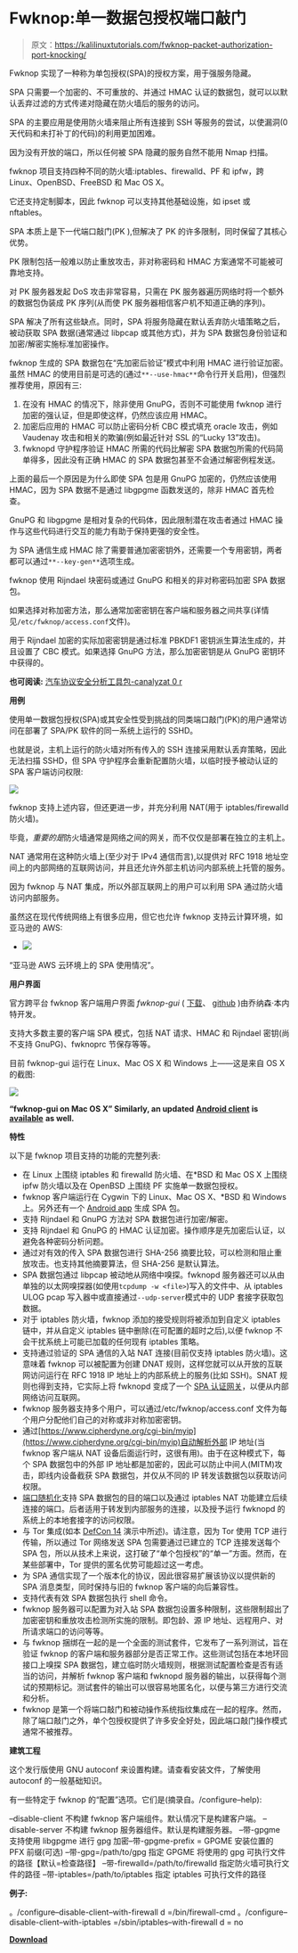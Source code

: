 # Fwknop:单一数据包授权端口敲门

> 原文：<https://kalilinuxtutorials.com/fwknop-packet-authorization-port-knocking/>

Fwknop 实现了一种称为单包授权(SPA)的授权方案，用于强服务隐藏。

SPA 只需要一个加密的、不可重放的、并通过 HMAC 认证的数据包，就可以以默认丢弃过滤的方式传递对隐藏在防火墙后的服务的访问。

SPA 的主要应用是使用防火墙来阻止所有连接到 SSH 等服务的尝试，以使漏洞(0 天代码和未打补丁的代码)的利用更加困难。

因为没有开放的端口，所以任何被 SPA 隐藏的服务自然不能用 Nmap 扫描。

fwknop 项目支持四种不同的防火墙:iptables、firewalld、PF 和 ipfw，跨 Linux、OpenBSD、FreeBSD 和 Mac OS X。

它还支持定制脚本，因此 fwknop 可以支持其他基础设施，如 ipset 或 nftables。

SPA 本质上是下一代端口敲门(PK ),但解决了 PK 的许多限制，同时保留了其核心优势。

PK 限制包括一般难以防止重放攻击，非对称密码和 HMAC 方案通常不可能被可靠地支持。

对 PK 服务器发起 DoS 攻击非常容易，只需在 PK 服务器遍历网络时将一个额外的数据包伪装成 PK 序列(从而使 PK 服务器相信客户机不知道正确的序列)。

SPA 解决了所有这些缺点。同时，SPA 将服务隐藏在默认丢弃防火墙策略之后，被动获取 SPA 数据(通常通过 libpcap 或其他方式)，并为 SPA 数据包身份验证和加密/解密实施标准加密操作。

fwknop 生成的 SPA 数据包在“先加密后验证”模式中利用 HMAC 进行验证加密。虽然 HMAC 的使用目前是可选的(通过`**--use-hmac**`命令行开关启用)，但强烈推荐使用，原因有三:

1.  在没有 HMAC 的情况下，除非使用 GnuPG，否则不可能使用 fwknop 进行加密的强认证，但是即使这样，仍然应该应用 HMAC。
2.  加密后应用的 HMAC 可以防止密码分析 CBC 模式填充 oracle 攻击，例如 Vaudenay 攻击和相关的欺骗(例如最近针对 SSL 的“Lucky 13”攻击)。
3.  fwknopd 守护程序验证 HMAC 所需的代码比解密 SPA 数据包所需的代码简单得多，因此没有正确 HMAC 的 SPA 数据包甚至不会通过解密例程发送。

上面的最后一个原因是为什么即使 SPA 包是用 GnuPG 加密的，仍然应该使用 HMAC，因为 SPA 数据不是通过 libgpgme 函数发送的，除非 HMAC 首先检查。

GnuPG 和 libgpgme 是相对复杂的代码体，因此限制潜在攻击者通过 HMAC 操作与这些代码进行交互的能力有助于保持更强的安全性。

为 SPA 通信生成 HMAC 除了需要普通加密密钥外，还需要一个专用密钥，两者都可以通过`**--key-gen**`选项生成。

fwknop 使用 Rijndael 块密码或通过 GnuPG 和相关的非对称密码加密 SPA 数据包。

如果选择对称加密方法，那么通常加密密钥在客户端和服务器之间共享(详情见`/etc/fwknop/access.conf`文件)。

用于 Rijndael 加密的实际加密密钥是通过标准 PBKDF1 密钥派生算法生成的，并且设置了 CBC 模式。如果选择 GnuPG 方法，那么加密密钥是从 GnuPG 密钥环中获得的。

**也可阅读:** [汽车协议安全分析工具包-canalyzat 0 r](https://kalilinuxtutorials.com/security-analysis-toolkit-for-car-protocols-canalyzat0r/)

**用例**

使用单一数据包授权(SPA)或其安全性受到挑战的同类端口敲门(PK)的用户通常访问在部署了 SPA/PK 软件的同一系统上运行的 SSHD。

也就是说，主机上运行的防火墙对所有传入的 SSH 连接采用默认丢弃策略，因此无法扫描 SSHD，但 SPA 守护程序会重新配置防火墙，以临时授予被动认证的 SPA 客户端访问权限:

![](img//942525bf92e8ad404be266d2d21f93c3.png)

fwknop 支持上述内容，但还更进一步，并充分利用 NAT(用于 iptables/firewalld 防火墙)。

毕竟，*重要的是*防火墙通常是网络之间的网关，而不仅仅是部署在独立的主机上。

NAT 通常用在这种防火墙上(至少对于 IPv4 通信而言),以提供对 RFC 1918 地址空间上的内部网络的互联网访问，并且还允许外部主机访问内部系统上托管的服务。

因为 fwknop 与 NAT 集成，所以外部互联网上的用户可以利用 SPA 通过防火墙访问内部服务。

虽然这在现代传统网络上有很多应用，但它也允许 fwknop 支持云计算环境，如亚马逊的 AWS:

*   ![](img//87b808429e53dfab67d95b678539aaee.png)

“亚马逊 AWS 云环境上的 SPA 使用情况”。

**用户界面**

官方跨平台 fwknop 客户端用户界面 *fwknop-gui* ( [下载](https://incomsystems.biz/fwknop-gui/)、 [github](https://github.com/jp-bennett/fwknop-gui) )由乔纳森·本内特开发。

支持大多数主要的客户端 SPA 模式，包括 NAT 请求、HMAC 和 Rijndael 密钥(尚不支持 GnuPG)、fwknoprc 节保存等等。

目前 fwknop-gui 运行在 Linux、Mac OS X 和 Windows 上——这是来自 OS X 的截图:

![](img//5e0a7be88c5bfcdccd055035a43d7a87.png)

**“fwknop-gui on Mac OS X” Similarly, an updated** [**Android client**](https://github.com/jp-bennett/Fwknop2) **is** [**available**](https://incomsystems.biz/fwknop-gui/android.php) **as well.**

**特性**

以下是 fwknop 项目支持的功能的完整列表:

*   在 Linux 上围绕 iptables 和 firewalld 防火墙、在*BSD 和 Mac OS X 上围绕 ipfw 防火墙以及在 OpenBSD 上围绕 PF 实施单一数据包授权。
*   fwknop 客户端运行在 Cygwin 下的 Linux、Mac OS X、*BSD 和 Windows 上。另外还有一个 [Android app](https://github.com/jp-bennett/Fwknop2/releases) 生成 SPA 包。
*   支持 Rijndael 和 GnuPG 方法对 SPA 数据包进行加密/解密。
*   支持 Rijndael 和 GnuPG 的 HMAC 认证加密。操作顺序是先加密后认证，以避免各种密码分析问题。
*   通过对有效的传入 SPA 数据包进行 SHA-256 摘要比较，可以检测和阻止重放攻击。也支持其他摘要算法，但 SHA-256 是默认算法。
*   SPA 数据包通过 libpcap 被动地从网络中嗅探。fwknopd 服务器还可以从由单独的以太网嗅探器(如使用`tcpdump -w <file>`)写入的文件中、从 iptables ULOG pcap 写入器中或直接通过`--udp-server`模式中的 UDP 套接字获取包数据。
*   对于 iptables 防火墙，fwknop 添加的接受规则将被添加到自定义 iptables 链中，并从自定义 iptables 链中删除(在可配置的超时之后),以便 fwknop 不会干扰系统上可能已加载的任何现有 iptables 策略。
*   支持通过验证的 SPA 通信的入站 NAT 连接(目前仅支持 iptables 防火墙)。这意味着 fwknop 可以被配置为创建 DNAT 规则，这样您就可以从开放的互联网访问运行在 RFC 1918 IP 地址上的内部系统上的服务(比如 SSH)。SNAT 规则也得到支持，它实际上将 fwknopd 变成了一个 [SPA 认证网关](https://www.cipherdyne.org/blog/2015/04/nat-and-single-packet-authorization.html)，以便从内部网络访问互联网。
*   fwknop 服务器支持多个用户，可以通过/etc/fwknop/access.conf 文件为每个用户分配他们自己的对称或非对称加密密钥。
*   通过[https://www.cipherdyne.org/cgi-bin/myip](https://www.cipherdyne.org/cgi-bin/myip)自动解析外部 IP 地址(当 fwknop 客户端从 NAT 设备后面运行时，这很有用)。由于在这种模式下，每个 SPA 数据包中的外部 IP 地址都是加密的，因此可以防止中间人(MITM)攻击，即线内设备截获 SPA 数据包，并仅从不同的 IP 转发该数据包以获取访问权限。
*   [端口随机化](https://www.cipherdyne.org/blog/2008/06/single-packet-authorization-with-port-randomization.html)支持 SPA 数据包的目的端口以及通过 iptables NAT 功能建立后续连接的端口。后者适用于转发到内部服务的连接，以及授予运行 fwknopd 的系统上的本地套接字的访问权限。
*   与 Tor 集成(如本 [DefCon 14](http://www.cipherdyne.org/fwknop/docs/talks/dc14_fwknop_slides.pdf) 演示中所述)。请注意，因为 Tor 使用 TCP 进行传输，所以通过 Tor 网络发送 SPA 包需要通过已建立的 TCP 连接发送每个 SPA 包，所以从技术上来说，这打破了“单个包授权”的“单一”方面。然而，在某些部署中，Tor 提供的匿名优势可能超过这一考虑。
*   为 SPA 通信实现了一个版本化的协议，因此很容易扩展该协议以提供新的 SPA 消息类型，同时保持与旧的 fwknop 客户端的向后兼容性。
*   支持代表有效 SPA 数据包执行 shell 命令。
*   fwknop 服务器可以配置为对入站 SPA 数据包设置多种限制，这些限制超出了加密密钥和重放攻击检测所实施的限制。即包龄、源 IP 地址、远程用户、对所请求端口的访问等等。
*   与 fwknop 捆绑在一起的是一个全面的测试套件，它发布了一系列测试，旨在验证 fwknop 的客户端和服务器部分是否正常工作。这些测试包括在本地环回接口上嗅探 SPA 数据包，建立临时防火墙规则，根据测试配置检查是否有适当的访问，并解析 fwknop 客户端和 fwknopd 服务器的输出，以获得每个测试的预期标记。测试套件的输出可以很容易地匿名化，以便与第三方进行交流和分析。
*   fwknop 是第一个将端口敲门和被动操作系统指纹集成在一起的程序。然而，除了端口敲门之外，单个包授权提供了许多安全好处，因此端口敲门操作模式通常不被推荐。

**建筑工程**

这个发行版使用 GNU autoconf 来设置构建。请查看安装文件，了解使用 autoconf 的一般基础知识。

有一些特定于 fwknop 的“配置”选项。它们是(摘录自。/configure–help):

–disable-client 不构建 fwknop 客户端组件。默认情况下是构建客户端。
–disable-server 不构建 fwknop 服务器组件。默认是构建服务器。
–带-gpgme 支持使用 libgpgme 进行 gpg 加密–带-gpgme-prefix = GPGME 安装位置的 PFX 前缀(可选)
–带-gpg=/path/to/gpg 指定 GPGME 将使用的 gpg 可执行文件的路径【默认=检查路径】
–带-firewalld=/path/to/firewalld 指定防火墙可执行文件的路径
–带-iptables=/path/to/iptables 指定 iptables 可执行文件的路径

**例子:**

。/configure–disable-client–with-firewall d =/bin/firewall-cmd
。/configure–disable-client–with-iptables =/sbin/iptables–with-firewall d = no

[**Download**](https://github.com/mrash/fwknop)